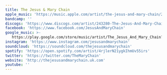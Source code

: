 ```yaml
---
title: The Jesus & Mary Chain
apple_music: 'https://music.apple.com/artist/the-jesus-and-mary-chain/206071588'
bandcamp: ''
discogs: 'https://www.discogs.com/artist/243280-The-Jesus-And-Mary-Chain'
facebook: 'https://www.facebook.com/JesusAndMaryChain'
google_music: >-
   https://play.google.com/store/music/artist/The_Jesus_And_Mary_Chain?id=Aznj2zqsihjyicvs6pedu3x2mmq
instagram: 'https://www.instagram.com/jesusandmarychain'
soundcloud: 'https://soundcloud.com/thejesusandmarychain'
spotify: 'https://open.spotify.com/artist/4rjlerN21ygkIhmUv55irs'
twitter: 'https://twitter.com/TheMaryChain'
website: 'http://thejesusandmarychain.uk.com'
youtube: ''
---
```

